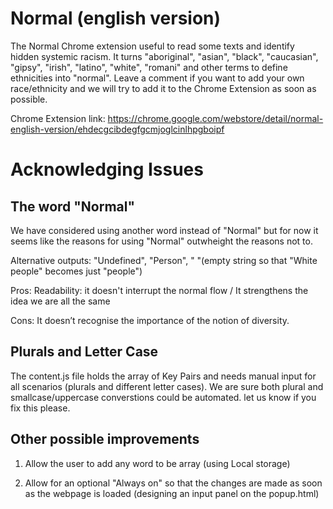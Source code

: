# Normal (english version)
The Normal Chrome extension useful to read some texts and identify hidden systemic racism. It turns "aboriginal", "asian", "black", "caucasian", "gipsy", "irish", "latino", "white", "romani" and other terms to define ethnicities into "normal". Leave a comment if you want to add your own race/ethnicity and we will try to add it to the Chrome Extension as soon as possible.

Chrome Extension link: https://chrome.google.com/webstore/detail/normal-english-version/ehdecgcibdegfgcmjoglcinlhpgboipf

# Acknowledging Issues
## The word "Normal"
We have considered using another word instead of "Normal" but for now it seems like the reasons for using "Normal" outwheight the reasons not to.

Alternative outputs: "Undefined", "Person", " "(empty string so that "White people" becomes just "people")

Pros: 
Readability: it doesn't interrupt the normal flow / It strengthens the idea we are all the same

Cons: 
It doesn’t recognise the importance of the notion of diversity. 

## Plurals and Letter Case 
The content.js file holds the array of Key Pairs and needs manual input for all scenarios (plurals and different letter cases). We are sure both plural and smallcase/uppercase converstions could be automated. let us know if you  fix this please.

## Other possible improvements
1) Allow the user to add any word to be array (using Local storage)

2) Allow for an optional "Always on" so that the changes are made as soon as the webpage is loaded (designing an input panel on the  popup.html)
